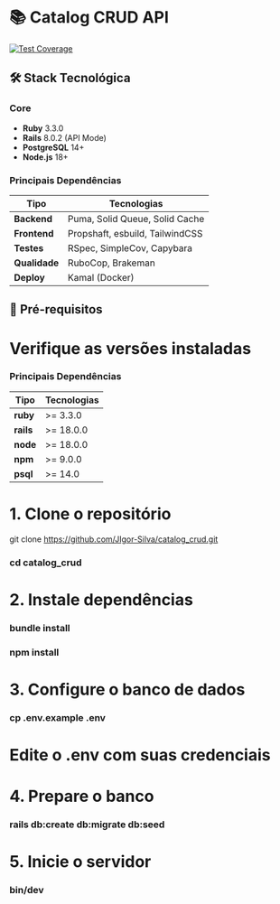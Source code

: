 # 📚 Catalog CRUD API

[![Test Coverage](https://codecov.io/gh/JIgor-Silva/catalog_crud/branch/main/graph/badge.svg?token=QV6ER90CHL&style=flat-square&label=Test%20Coverage)](https://codecov.io/gh/JIgor-Silva/catalog_crud)

## 🛠️ Stack Tecnológica

### Core
- **Ruby** 3.3.0
- **Rails** 8.0.2 (API Mode)
- **PostgreSQL** 14+
- **Node.js** 18+

### Principais Dependências
| Tipo           | Tecnologias                          |
|----------------|--------------------------------------|
| **Backend**    | Puma, Solid Queue, Solid Cache       |
| **Frontend**   | Propshaft, esbuild, TailwindCSS      |
| **Testes**     | RSpec, SimpleCov, Capybara           |
| **Qualidade**  | RuboCop, Brakeman                    |
| **Deploy**     | Kamal (Docker)                       |

## 🚀 Pré-requisitos
# Verifique as versões instaladas
### Principais Dependências
| Tipo           | Tecnologias                          |
|----------------|--------------------------------------|
| **ruby**       |  >= 3.3.0                            |
| **rails**      |  >= 18.0.0                           |
| **node**       |  >= 18.0.0                           |
| **npm**        |  >= 9.0.0                            |
| **psql**       |  >= 14.0                             |


# 1. Clone o repositório
git clone https://github.com/JIgor-Silva/catalog_crud.git
### cd catalog_crud

# 2. Instale dependências
### bundle install
### npm install

# 3. Configure o banco de dados
### cp .env.example .env
# Edite o .env com suas credenciais

# 4. Prepare o banco
### rails db:create db:migrate db:seed

# 5. Inicie o servidor
### bin/dev
